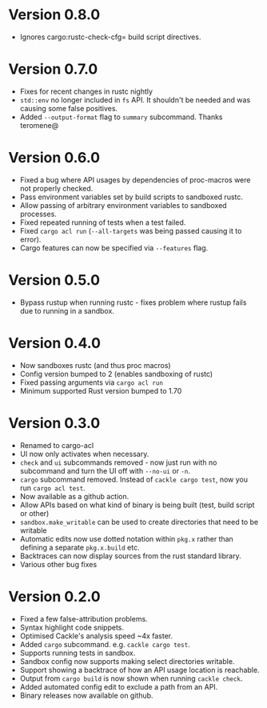 # Version 0.8.0
* Ignores cargo:rustc-check-cfg= build script directives.

# Version 0.7.0
* Fixes for recent changes in rustc nightly
* `std::env` no longer included in `fs` API. It shouldn't be needed and was causing some false
  positives.
* Added `--output-format` flag to `summary` subcommand. Thanks teromene@

# Version 0.6.0
* Fixed a bug where API usages by dependencies of proc-macros were not properly checked.
* Pass environment variables set by build scripts to sandboxed rustc.
* Allow passing of arbitrary environment variables to sandboxed processes.
* Fixed repeated running of tests when a test failed.
* Fixed `cargo acl run` (`--all-targets` was being passed causing it to error).
* Cargo features can now be specified via `--features` flag.

# Version 0.5.0
* Bypass rustup when running rustc - fixes problem where rustup fails due to running in a sandbox.

# Version 0.4.0
* Now sandboxes rustc (and thus proc macros)
* Config version bumped to 2 (enables sandboxing of rustc)
* Fixed passing arguments via `cargo acl run`
* Minimum supported Rust version bumped to 1.70

# Version 0.3.0
* Renamed to cargo-acl
* UI now only activates when necessary.
* `check` and `ui` subcommands removed - now just run with no subcommand and turn the UI off with
  `--no-ui` or `-n`.
* `cargo` subcommand removed. Instead of `cackle cargo test`, now you run `cargo acl test`.
* Now available as a github action.
* Allow APIs based on what kind of binary is being built (test, build script or other)
* `sandbox.make_writable` can be used to create directories that need to be writable
* Automatic edits now use dotted notation within `pkg.x` rather than defining a separate
  `pkg.x.build` etc.
* Backtraces can now display sources from the rust standard library.
* Various other bug fixes

# Version 0.2.0
* Fixed a few false-attribution problems.
* Syntax highlight code snippets.
* Optimised Cackle's analysis speed ~4x faster.
* Added `cargo` subcommand. e.g. `cackle cargo test`.
* Supports running tests in sandbox.
* Sandbox config now supports making select directories writable.
* Support showing a backtrace of how an API usage location is reachable.
* Output from `cargo build` is now shown when running `cackle check`.
* Added automated config edit to exclude a path from an API.
* Binary releases now available on github.
